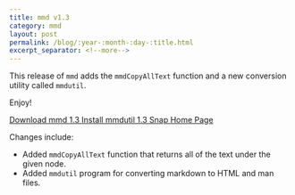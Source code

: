 ```yaml
---
title: mmd v1.3
category: mmd
layout: post
permalink: /blog/:year-:month-:day-:title.html
excerpt_separator: <!--more-->
---
```


This release of `mmd` adds the `mmdCopyAllText` function and a new conversion
utility called `mmdutil`.

Enjoy!

<a class="btn btn-primary" href="https://github.com/michaelrsweet/mmd/releases/tag/v1.3">Download mmd 1.3 <span class="glyphicon glyphicon-download-alt" aria-hidden="true"></span></a>
<a class="btn btn-default" href="https://snapcraft.io/mmdutil">Install mmdutil 1.3 Snap <span class="glyphicon glyphicon-download-alt" aria-hidden="true"></span></a>
<a class="btn btn-default" href="/mmd/index.html">Home Page <span class="glyphicon glyphicon-home" aria-hidden="true"></span></a>

<!--more-->

Changes include:

- Added `mmdCopyAllText` function that returns all of the text under the given
  node.
- Added `mmdutil` program for converting markdown to HTML and man files.
